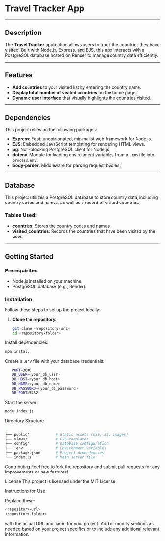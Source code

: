 # Travel Tracker App

---

## Description

The **Travel Tracker** application allows users to track the countries they have visited. Built with Node.js, Express, and EJS, this app interacts with a PostgreSQL database hosted on Render to manage country data efficiently.

---

## Features

- **Add countries** to your visited list by entering the country name.
- **Display total number of visited countries** on the home page.
- **Dynamic user interface** that visually highlights the countries visited.

---

## Dependencies

This project relies on the following packages:

- **Express**: Fast, unopinionated, minimalist web framework for Node.js.
- **EJS**: Embedded JavaScript templating for rendering HTML views.
- **pg**: Non-blocking PostgreSQL client for Node.js.
- **dotenv**: Module for loading environment variables from a `.env` file into `process.env`.
- **body-parser**: Middleware for parsing request bodies.

---

## Database

This project utilizes a PostgreSQL database to store country data, including country codes and names, as well as a record of visited countries.

### Tables Used:

- **countries**: Stores the country codes and names.
- **visited_countries**: Records the countries that have been visited by the user.

---

## Getting Started

### Prerequisites

- Node.js installed on your machine.
- PostgreSQL database (e.g., Render).

### Installation

Follow these steps to set up the project locally:

1. **Clone the repository**:
   ```bash
   git clone <repository-url>
   cd <repository-folder>
   ```

Install dependencies:
```bash
npm install
```

Create a .env file with your database credentials:
```bash
   PORT=3000
   DB_USER=<your_db_user>
   DB_HOST=<your_db_host>
   DB_NAME=<your_db_name>
   DB_PASSWORD=<your_db_password>
   DB_PORT=5432
```

Start the server:
```bash
node index.js
```

Directory Structure
```bash
.
├── public/            # Static assets (CSS, JS, images)
├── views/             # EJS templates
├── config/            # Database configuration
├── .env               # Environment variables
├── package.json       # Project dependencies
└── index.js           # Main server file
```

Contributing
Feel free to fork the repository and submit pull requests for any improvements or new features!

License
This project is licensed under the MIT License.

Instructions for Use

Replace these:
```bash
<repository-url>
<repository-folder>
``` 
with the actual URL and name for your project. Add or modify sections as needed based on your project specifics or to include any additional relevant information.
